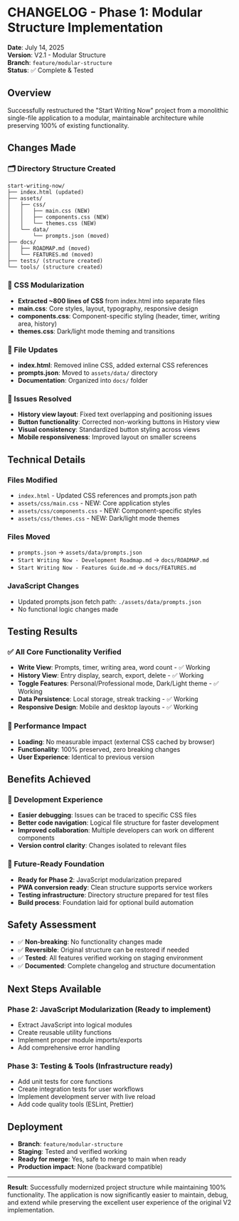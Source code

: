 # CHANGELOG - Phase 1: Modular Structure Implementation

**Date**: July 14, 2025  
**Version**: V2.1 - Modular Structure  
**Branch**: `feature/modular-structure`  
**Status**: ✅ Complete & Tested

## **Overview**
Successfully restructured the "Start Writing Now" project from a monolithic single-file application to a modular, maintainable architecture while preserving 100% of existing functionality.

## **Changes Made**

### **🗂️ Directory Structure Created**
```
start-writing-now/
├── index.html (updated)
├── assets/
│   ├── css/
│   │   ├── main.css (NEW)
│   │   ├── components.css (NEW)
│   │   └── themes.css (NEW)
│   └── data/
│       └── prompts.json (moved)
├── docs/
│   ├── ROADMAP.md (moved)
│   └── FEATURES.md (moved)
├── tests/ (structure created)
└── tools/ (structure created)
```

### **📱 CSS Modularization**
- **Extracted ~800 lines of CSS** from index.html into separate files
- **main.css**: Core styles, layout, typography, responsive design
- **components.css**: Component-specific styling (header, timer, writing area, history)
- **themes.css**: Dark/light mode theming and transitions

### **🔧 File Updates**
- **index.html**: Removed inline CSS, added external CSS references
- **prompts.json**: Moved to `assets/data/` directory
- **Documentation**: Organized into `docs/` folder

### **🐛 Issues Resolved**
- **History view layout**: Fixed text overlapping and positioning issues
- **Button functionality**: Corrected non-working buttons in History view
- **Visual consistency**: Standardized button styling across views
- **Mobile responsiveness**: Improved layout on smaller screens

## **Technical Details**

### **Files Modified**
- `index.html` - Updated CSS references and prompts.json path
- `assets/css/main.css` - NEW: Core application styles
- `assets/css/components.css` - NEW: Component-specific styles  
- `assets/css/themes.css` - NEW: Dark/light mode themes

### **Files Moved**
- `prompts.json` → `assets/data/prompts.json`
- `Start Writing Now - Development Roadmap.md` → `docs/ROADMAP.md`
- `Start Writing Now - Features Guide.md` → `docs/FEATURES.md`

### **JavaScript Changes**
- Updated prompts.json fetch path: `./assets/data/prompts.json`
- No functional logic changes made

## **Testing Results**

### **✅ All Core Functionality Verified**
- **Write View**: Prompts, timer, writing area, word count - ✅ Working
- **History View**: Entry display, search, export, delete - ✅ Working  
- **Toggle Features**: Personal/Professional mode, Dark/Light theme - ✅ Working
- **Data Persistence**: Local storage, streak tracking - ✅ Working
- **Responsive Design**: Mobile and desktop layouts - ✅ Working

### **🚀 Performance Impact**
- **Loading**: No measurable impact (external CSS cached by browser)
- **Functionality**: 100% preserved, zero breaking changes
- **User Experience**: Identical to previous version

## **Benefits Achieved**

### **🔧 Development Experience**
- **Easier debugging**: Issues can be traced to specific CSS files
- **Better code navigation**: Logical file structure for faster development
- **Improved collaboration**: Multiple developers can work on different components
- **Version control clarity**: Changes isolated to relevant files

### **🚀 Future-Ready Foundation**
- **Ready for Phase 2**: JavaScript modularization prepared
- **PWA conversion ready**: Clean structure supports service workers
- **Testing infrastructure**: Directory structure prepared for test files
- **Build process**: Foundation laid for optional build automation

## **Safety Assessment**
- ✅ **Non-breaking**: No functionality changes made
- ✅ **Reversible**: Original structure can be restored if needed
- ✅ **Tested**: All features verified working on staging environment
- ✅ **Documented**: Complete changelog and structure documentation

## **Next Steps Available**

### **Phase 2: JavaScript Modularization** (Ready to implement)
- Extract JavaScript into logical modules
- Create reusable utility functions  
- Implement proper module imports/exports
- Add comprehensive error handling

### **Phase 3: Testing & Tools** (Infrastructure ready)
- Add unit tests for core functions
- Create integration tests for user workflows
- Implement development server with live reload
- Add code quality tools (ESLint, Prettier)

## **Deployment**
- **Branch**: `feature/modular-structure`
- **Staging**: Tested and verified working
- **Ready for merge**: Yes, safe to merge to main when ready
- **Production impact**: None (backward compatible)

---

**Result**: Successfully modernized project structure while maintaining 100% functionality. The application is now significantly easier to maintain, debug, and extend while preserving the excellent user experience of the original V2 implementation.